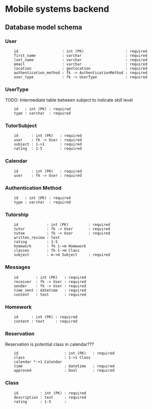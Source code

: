 # Mobile systems backend

## Database model schema

### User

```
    id                    : int (PK)                   : required
    first_name            : varchar                    : required
    last_name             : varchar                    : required
    email                 : varchar                    : required
    location              : geolocation                : required
    authentication_method : fk -> AuthenticationMethod : required
    user_type             : fk -> UserType             : required
```


### UserType

TODO: Intermediate table between subject to indicate skill level

```
    id   : int (PK) : required
    type : varchar  : required
```

### TutorSubject

```
    id      : int (PK)   : required
    user    : fk -> User : required
    subject : 1->1       : required
    rating  : 1-5        : required
```

### Calendar
```
    id      : int (PK)   : required
    user    : fk -> User : required
```

### Authentication Method

```
    id   : int (PK) : required
    type : varchar  : required
```

### Tutorship

```
    id             : int (PK)         : required
    tutor          : fk -> User       : required
    tutee          : fk -> User       : required
    written_review : text
    rating         : 1-5
    homework       : fk 1->m Homework
    classes        : fk 1->m Class
    subject        : m->m Subject     : required
```

### Messages

```
    id        : int (PK)   : required
    receiver  : fk -> User : required
    sender    : fk -> User : required
    time_sent : datetime   : required
    content   : text       : required
```

### Homework

```
    id      : int (PK) : required
    content : text     : required
```

### Reservation
Reservation is potential class in calendar???

```
    id                     : int (PK)   : required
    class                  : 1->1 Class
    calendar *->1 Calendar
    time                   : datetime   : required
    approved               : bool       : required
```

### Class

```
    id          : int (PK) : required
    description : text     : required
    rating      : 1-5      :
```
